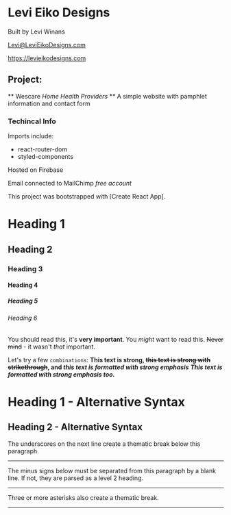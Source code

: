 # Levi Eiko Designs

Built by Levi Winans

<Levi@LeviEikoDesigns.com>

<https://levieikodesigns.com>


## Project:
** Wescare _Home Health Providers_ **
A simple website with pamphlet information and contact form

### Techincal Info
Imports include:
* react-router-dom
* styled-components

Hosted on Firebase

Email connected to MailChimp _free account_



This project was bootstrapped with [Create React App].



# Heading 1
## Heading 2
### Heading 3
#### Heading 4
##### Heading 5
###### Heading 6

You should read this, it's **very important**.
You _might_ want to read this.
~~Never mind~~ - it wasn't _that_ important.

Let's try a few `combinations`:
**This text is strong, ~~this text is strong with strikethrough~~, and _this text is formatted with strong emphasis_**
***This text is formatted with strong emphasis too.***

Heading 1 - Alternative Syntax
========

Heading 2 - Alternative Syntax
--------
The underscores on the next line create a thematic break below this paragraph.
___
The minus signs below must be separated from this paragraph by a blank line.
If not, they are parsed as a level 2 heading.

----
Three or more asterisks also create a thematic break.
****